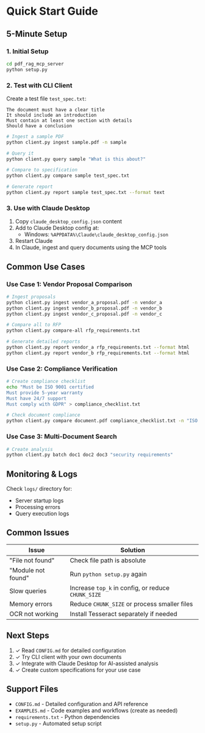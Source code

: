 # Quick Start Guide

## 5-Minute Setup

### 1. Initial Setup
```bash
cd pdf_rag_mcp_server
python setup.py
```

### 2. Test with CLI Client

Create a test file `test_spec.txt`:
```
The document must have a clear title
It should include an introduction
Must contain at least one section with details
Should have a conclusion
```

```bash
# Ingest a sample PDF
python client.py ingest sample.pdf -n sample

# Query it
python client.py query sample "What is this about?"

# Compare to specification
python client.py compare sample test_spec.txt

# Generate report
python client.py report sample test_spec.txt --format text
```

### 3. Use with Claude Desktop

1. Copy `claude_desktop_config.json` content
2. Add to Claude Desktop config at:
   - Windows: `%APPDATA%\Claude\claude_desktop_config.json`
3. Restart Claude
4. In Claude, ingest and query documents using the MCP tools

## Common Use Cases

### Use Case 1: Vendor Proposal Comparison

```bash
# Ingest proposals
python client.py ingest vendor_a_proposal.pdf -n vendor_a
python client.py ingest vendor_b_proposal.pdf -n vendor_b
python client.py ingest vendor_c_proposal.pdf -n vendor_c

# Compare all to RFP
python client.py compare-all rfp_requirements.txt

# Generate detailed reports
python client.py report vendor_a rfp_requirements.txt --format html
python client.py report vendor_b rfp_requirements.txt --format html
```

### Use Case 2: Compliance Verification

```bash
# Create compliance checklist
echo "Must be ISO 9001 certified
Must provide 5-year warranty
Must have 24/7 support
Must comply with GDPR" > compliance_checklist.txt

# Check document compliance
python client.py compare document.pdf compliance_checklist.txt -n "ISO Compliance"
```

### Use Case 3: Multi-Document Search

```bash
# Create analysis
python client.py batch doc1 doc2 doc3 "security requirements"
```

## Monitoring & Logs

Check `logs/` directory for:
- Server startup logs
- Processing errors
- Query execution logs

## Common Issues

| Issue | Solution |
|-------|----------|
| "File not found" | Check file path is absolute |
| "Module not found" | Run `python setup.py` again |
| Slow queries | Increase `top_k` in config, or reduce `CHUNK_SIZE` |
| Memory errors | Reduce `CHUNK_SIZE` or process smaller files |
| OCR not working | Install Tesseract separately if needed |

## Next Steps

1. ✓ Read `CONFIG.md` for detailed configuration
2. ✓ Try CLI client with your own documents
3. ✓ Integrate with Claude Desktop for AI-assisted analysis
4. ✓ Create custom specifications for your use case

## Support Files

- `CONFIG.md` - Detailed configuration and API reference
- `EXAMPLES.md` - Code examples and workflows (create as needed)
- `requirements.txt` - Python dependencies
- `setup.py` - Automated setup script

